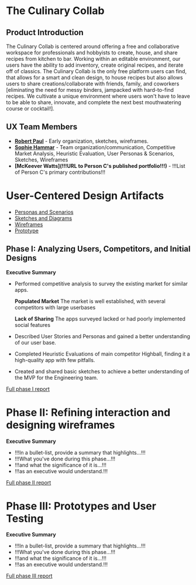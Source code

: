# The Culinary Collab


## **Product Introduction**
The Culinary Collab is centered around offering a free and collaborative workspace for professionals and hobbyists to create, house, and share recipes from kitchen to bar. Working within an editable environment, our users have the ability to add inventory, create original recipes, and iterate off of classics. The Culinary Collab is the only free platform users can find, that allows for a smart and clean design, to house recipes but also allows users to share creations/collaborate with friends, family, and coworkers [eliminating the need for messy binders, jampacked with hard-to-find recipes. We cultivate a unique environment where users won't have to leave to be able to share, innovate, and complete the next best mouthwatering course or cocktail!].

## UX Team Members

* **[Robert Paul](https://usabilityengineering.github.io/ux-portfolio-robkpaul/)** - Early organization, sketches, wireframes.
* **[Sophie Hammar](https://usabilityengineering.github.io/ux-portfolio-shammar001/)** - Team organization/communication, Competitive Market Analysis, Heuristic Evaluation, User Personas & Scenarios, Sketches, Wireframes
* **[McKeever Watts](!!!URL to Person C's published portfolio!!!)** - !!!List of Person C's primary contributions!!!

# User-Centered Design Artifacts

* [Personas and Scenarios](personas/)
* [Sketches and Diagrams](sketches/)
* [Wireframes](wireframes/)
* [Prototype](#)

## Phase I: Analyzing Users, Competitors, and Initial Designs

**Executive Summary**

* Performed competitive analysis to survey the existing market for similar apps.

    **Populated Market** The market is well established, with several competitors with large userbases

    **Lack of Sharing** The apps surveyed lacked or had poorly implemented social features

* Described User Stories and Personas and gained a  better understanding of our user base.

* Completed Heuristic Evaluations of main competitor Highball, finding it a high-quality app with few pitfalls.

* Created and shared basic sketches to achieve a better understanding of the MVP for the Engineering team.

[Full phase I report](phaseI/)

# Phase II: Refining interaction and designing wireframes

**Executive Summary**

* !!!In a bullet-list, provide a summary that highlights...!!!
* !!!What you've done during this phase...!!!
* !!!and what the significance of it is...!!!
* !!!as an executive would understand.!!!

[Full phase II report](phaseII/)

# Phase III: Prototypes and User Testing

**Executive Summary**

* !!!In a bullet-list, provide a summary that highlights...!!!
* !!!What you've done during this phase...!!!
* !!!and what the significance of it is...!!!
* !!!as an executive would understand.!!!

[Full phase III report](phaseIII/)
